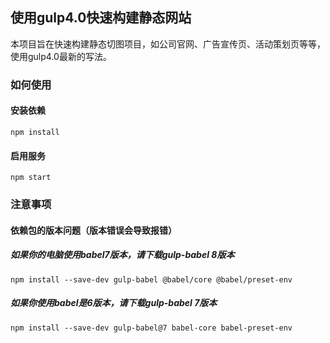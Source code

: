 ## 使用gulp4.0快速构建静态网站

本项目旨在快速构建静态切图项目，如公司官网、广告宣传页、活动策划页等等，使用gulp4.0最新的写法。

### 如何使用

#### 安装依赖

```shell
npm install
```

#### 启用服务

```shell
npm start
```

### 注意事项

#### 依赖包的版本问题（版本错误会导致报错）

##### 如果你的电脑使用babel7版本，请下载gulp-babel 8版本

```shell
npm install --save-dev gulp-babel @babel/core @babel/preset-env
```

##### 如果你使用babel是6版本，请下载gulp-babel 7版本

```shell
npm install --save-dev gulp-babel@7 babel-core babel-preset-env
```





